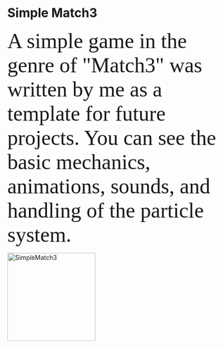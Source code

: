 # Simple Match3
<p><font size="7" face="verdana">A simple game in the genre of "Match3" was written by me as a template for future projects. You can see the basic mechanics, animations, sounds, and handling of the particle system.</font></p>
<img src="https://github.com/uvazaemiy/uvazaemiy/blob/main/SimpleMatch3.gif" width="200" alt="SimpleMatch3">